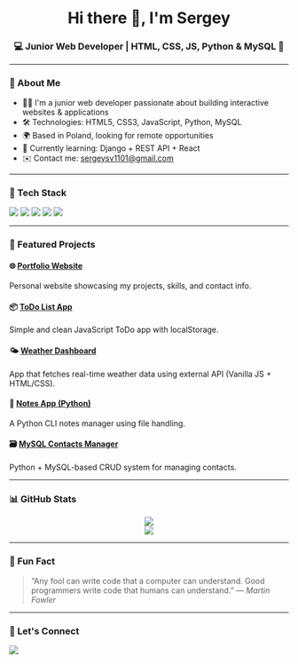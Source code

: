 <!-- profile README.md -->

<h1 align="center">Hi there 👋, I'm Sergey</h1>
<h3 align="center">💻 Junior Web Developer | HTML, CSS, JS, Python & MySQL 💾</h3>

---

### 🚀 About Me
- 👨‍💻 I'm a junior web developer passionate about building interactive websites & applications  
- 🛠️ Technologies: HTML5, CSS3, JavaScript, Python, MySQL  
- 🌍 Based in Poland, looking for remote opportunities  
- 🌱 Currently learning: Django + REST API + React  
- ✉️ Contact me: [sergeysv1101@gmail.com](mailto:sergeysv1101@gmail.com)

---

### 🔧 Tech Stack

<p align="left">
  <img src="https://img.shields.io/badge/HTML5-E34F26?style=flat&logo=html5&logoColor=white" />
  <img src="https://img.shields.io/badge/CSS3-1572B6?style=flat&logo=css3&logoColor=white" />
  <img src="https://img.shields.io/badge/JavaScript-F7DF1E?style=flat&logo=javascript&logoColor=black" />
  <img src="https://img.shields.io/badge/Python-3776AB?style=flat&logo=python&logoColor=white" />
  <img src="https://img.shields.io/badge/MySQL-4479A1?style=flat&logo=mysql&logoColor=white" />
</p>

---

### 💼 Featured Projects

#### 🌐 [Portfolio Website](https://github.com/sergeysv1101/portfolio-site)
Personal website showcasing my projects, skills, and contact info.

#### 📦 [ToDo List App](https://github.com/sergeysv1101/todo-app)
Simple and clean JavaScript ToDo app with localStorage.

#### 🌤️ [Weather Dashboard](https://github.com/sergeysv1101/weather-app)
App that fetches real-time weather data using external API (Vanilla JS + HTML/CSS).

#### 🧾 [Notes App (Python)](https://github.com/sergeysv1101/notes-cli)
A Python CLI notes manager using file handling.

#### 🗃️ [MySQL Contacts Manager](https://github.com/sergeysv1101/mysql-contacts)
Python + MySQL-based CRUD system for managing contacts.

---

### 📊 GitHub Stats

<p align="center">
  <img src="https://github-readme-stats.vercel.app/api?username=sergeysv1101&show_icons=true&theme=tokyonight" />
  <br>
  <img src="https://github-readme-stats.vercel.app/api/top-langs/?username=sergeysv1101&layout=compact&theme=tokyonight" />
</p>

---

### 🧠 Fun Fact

> “Any fool can write code that a computer can understand. Good programmers write code that humans can understand.” — *Martin Fowler*

---

### 🔗 Let's Connect

<p>
  <a href="mailto:sergeysv1101@gmail.com"><img src="https://img.shields.io/badge/-Email-D14836?style=flat&logo=gmail&logoColor=white"/></a>
  <!-- Add more links when available: portfolio, LinkedIn, etc -->
</p>
